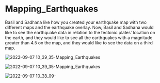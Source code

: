 # Mapping_Earthquakes
Basil and Sadhana like how you created your earthquake map with two different maps and the earthquake overlay. Now, Basil and Sadhana would like to see the earthquake data in relation to the tectonic plates’ location on the earth, and they would like to see all the earthquakes with a magnitude greater than 4.5 on the map, and they would like to see the data on a third map.

![2022-09-07 10_39_35-Mapping_Earthquakes](https://user-images.githubusercontent.com/106495422/188906553-50191941-f98f-49b7-b59c-9d3dadadc1a7.png)

![2022-09-07 10_39_35-Mapping_Earthquakes](https://user-images.githubusercontent.com/106495422/188906664-f264c1a1-8b8d-4dab-9790-3c44d59cf412.png)

![2022-09-07 10_38_09-](https://user-images.githubusercontent.com/106495422/188906305-f65a755f-774e-4119-bd1a-f0bac0d147a6.png)
